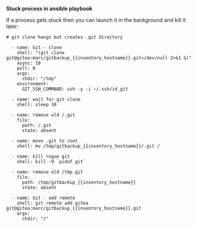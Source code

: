 **Stuck process in ansible playbook**

If a process gets stuck then you can launch it in the background and kill it later:

    # git clone hangs but creates .git directory

      - name: Git - clone
        shell: "(git clone git@gitea:marc/gitbackup_{{inventory_hostname}}.git>/dev/null 2>&1 &)"  
        async: 10
        poll: 0
        args:
          chdir: "/tmp"
        environment:
          GIT_SSH_COMMAND: ssh -y -i ~/.ssh/id_git 

      - name: wait for git clone
        shell: sleep 10

      - name: remove old /.git
        file: 
          path: /.git
          state: absent

      - name: move .git to root
        shell: mv /tmp/gitbackup_{{inventory_hostname}}/.git /

      - name: kill rogue git
        shell: kill -9 `pidof git`

      - name: remove old /tmp.git
        file: 
          path: /tmp/gitbackup_{{inventory_hostname}}
          state: absent

      - name: Git - add remote
        shell: git remote add gitea git@gitea:marc/gitbackup_{{inventory_hostname}}.git
        args:
          chdir: "/"


